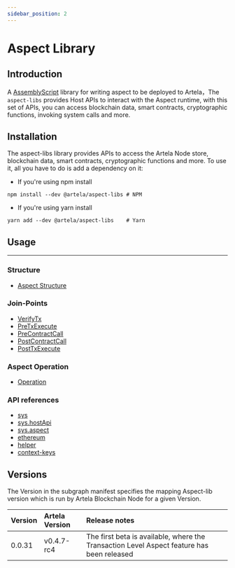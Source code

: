```yaml
---
sidebar_position: 2
---
```


# Aspect Library

## Introduction

A [AssemblyScript](https://assemblyscript.bootcss.com/) library for writing aspect to be deployed to
Artela，The `aspect-libs` provides Host APIs to interact with the Aspect
runtime, with this set of APIs, you can access blockchain data, smart
contracts, cryptographic functions, invoking system calls and more.


## Installation

The aspect-libs library provides APIs to access the Artela Node store, blockchain data, smart contracts, cryptographic
functions and more. To use it, all you have to do is add a dependency on it:

* If you're using npm install
```shell
npm install --dev @artela/aspect-libs # NPM

```
* If you're using yarn install
```shell
yarn add --dev @artela/aspect-libs    # Yarn
```


## Usage
---

### Structure

* [Aspect Structure](/develop/reference/aspect-lib/aspect-structure)

### Join-Points
* [VerifyTx](/develop/reference/aspect-lib/verify-aspect)
* [PreTxExecute](/develop/reference/aspect-lib/tx-level-aspect/pre-tx-execute)
* [PreContractCall](/develop/reference/aspect-lib/tx-level-aspect/pre-contract-call)
* [PostContractCall](/develop/reference/aspect-lib/tx-level-aspect/post-contract-call)
* [PostTxExecute](/develop/reference/aspect-lib/tx-level-aspect/post-tx-execute)

### Aspect Operation
* [Operation](/develop/reference/aspect-lib/operation-aspect)

### API references
* [sys](/develop/reference/aspect-lib/components/sys)
* [sys.hostApi](/develop/reference/aspect-lib/components/sys-hostapi)
* [sys.aspect](/develop/reference/aspect-lib/components/sys-aspect)
* [ethereum](/develop/reference/aspect-lib/components/ethereum)
* [helper](/develop/reference/aspect-lib/components/helper)
* [context-keys](/develop/reference/aspect-lib/components/context-keys)

## Versions

The Version in the subgraph manifest specifies the mapping Aspect-lib version which is run by Artela Blockchain Node for a given
Version.

| Version | Artela Version | 	Release notes                                                                            |
|:--------|:---------------|:------------------------------------------------------------------------------------------|
| 0.0.31  | v0.4.7-rc4     | The first beta is available, where the Transaction Level Aspect feature has been released |


